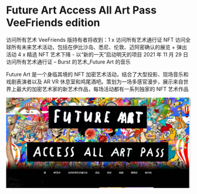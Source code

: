 # Future Art Access All Art Pass VeeFriends edition

访问所有艺术 VeeFriends 版持有者将收到：1 x 访问所有艺术通行证 NFT 访问全球所有未来艺术活动，包括在伊比沙岛、悉尼、伦敦、迈阿密确认的展览 + 弹出活动 4 x 精选 NFT 艺术下降 - 以“新的一天”启动明天的项目 2021 年 11 月 29 日 访问所有艺术通行证 – Burst 的艺术_Future Art 的音乐

Future Art 是一个身临其境的 NFT 加密艺术活动，结合了大型投影、现场音乐和戏剧表演者以及 AR VR 休息室和鸡尾酒吧。策划为一场多感官漫步，展示来自世界上最大的加密艺术家的新艺术作品，每场活动都有一系列独家的 NFT 艺术作品

![nft](e334fa81-9535-4f3c-b9fb-1dd953042998_.jpg)
